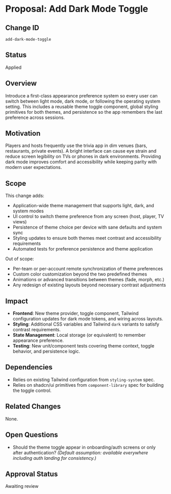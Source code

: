 # Proposal: Add Dark Mode Toggle

## Change ID
`add-dark-mode-toggle`

## Status
Applied

## Overview
Introduce a first-class appearance preference system so every user can switch between light mode, dark mode, or following the operating system setting. This includes a reusable theme toggle component, global styling primitives for both themes, and persistence so the app remembers the last preference across sessions.

## Motivation
Players and hosts frequently use the trivia app in dim venues (bars, restaurants, private events). A bright interface can cause eye strain and reduce screen legibility on TVs or phones in dark environments. Providing dark mode improves comfort and accessibility while keeping parity with modern user expectations.

## Scope
This change adds:
- Application-wide theme management that supports light, dark, and system modes
- UI control to switch theme preference from any screen (host, player, TV views)
- Persistence of theme choice per device with sane defaults and system sync
- Styling updates to ensure both themes meet contrast and accessibility requirements
- Automated tests for preference persistence and theme application

Out of scope:
- Per-team or per-account remote synchronization of theme preferences
- Custom color customization beyond the two predefined themes
- Animations or advanced transitions between themes (fade, morph, etc.)
- Any redesign of existing layouts beyond necessary contrast adjustments

## Impact
- **Frontend**: New theme provider, toggle component, Tailwind configuration updates for dark mode tokens, and wiring across layouts.
- **Styling**: Additional CSS variables and Tailwind `dark` variants to satisfy contrast requirements.
- **State Management**: Local storage (or equivalent) to remember appearance preference.
- **Testing**: New unit/component tests covering theme context, toggle behavior, and persistence logic.

## Dependencies
- Relies on existing Tailwind configuration from `styling-system` spec.
- Relies on shadcn/ui primitives from `component-library` spec for building the toggle control.

## Related Changes
None.

## Open Questions
- Should the theme toggle appear in onboarding/auth screens or only after authentication? *(Default assumption: available everywhere including auth landing for consistency.)*

## Approval Status
Awaiting review
